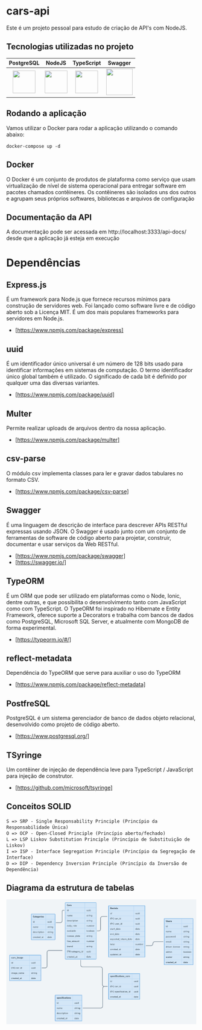 # cars-api

Este é um projeto pessoal para estudo de criação de API's com NodeJS.

## Tecnologias utilizadas no projeto

<table>
    <thead>
        <tr>
            <th>PostgreSQL</th>
            <th>NodeJS</th>
            <th>TypeScript</th>
            <th>Swagger</th>
        </tr>
    </thead>
    <tbody>
        <tr>
        <td style="text-align:center;"><img src="https://cdn.jsdelivr.net/gh/devicons/devicon/icons/postgresql/postgresql-original.svg" width="60" height="60"/></td>
         <td style="text-align:center;"><img src="https://cdn.jsdelivr.net/gh/devicons/devicon/icons/nodejs/nodejs-original.svg" width="60" height="60"/></td>
         <td style="text-align:center;"><img src="https://cdn.jsdelivr.net/gh/devicons/devicon/icons/typescript/typescript-original.svg" width="60" height="60"/></td>
        <td style="text-align:center;"><img src="https://upload.wikimedia.org/wikipedia/commons/a/ab/Swagger-logo.png" width="70" height="70"/></td>
        </tr>
    </tbody>
</table>

## Rodando a aplicação

Vamos utilizar o Docker para rodar a aplicação utilizando o comando abaixo:

    docker-compose up -d

## Docker

O Docker é um conjunto de produtos de plataforma como serviço que usam virtualização de nível de sistema operacional para entregar software em pacotes chamados contêineres. Os contêineres são isolados uns dos outros e agrupam seus próprios softwares, bibliotecas e arquivos de configuração

## Documentação da API

A documentação pode ser acessada em http://localhost:3333/api-docs/ desde que a aplicação já esteja em execução

# Dependências

## Express.js

É um framework para Node.js que fornece recursos mínimos para construção de servidores web. Foi lançado como software livre e de código aberto sob a Licença MIT. É um dos mais populares frameworks para servidores em Node.js.

- [https://www.npmjs.com/package/express]

## uuid

É um identificador único universal é um número de 128 bits usado para identificar informações em sistemas de computação. O termo identificador único global também é utilizado. O significado de cada bit é definido por qualquer uma das diversas variantes.

- [https://www.npmjs.com/package/uuid]

## Multer

Permite realizar uploads de arquivos dentro da nossa aplicação.

- [https://www.npmjs.com/package/multer]

## csv-parse

O módulo csv implementa classes para ler e gravar dados tabulares no formato CSV.

- [https://www.npmjs.com/package/csv-parse]

## Swagger

É uma linguagem de descrição de interface para descrever APIs RESTful expressas usando JSON. O Swagger é usado junto com um conjunto de ferramentas de software de código aberto para projetar, construir, documentar e usar serviços da Web RESTful.

- [https://www.npmjs.com/package/swagger]
- [https://swagger.io/]

## TypeORM

É um ORM que pode ser utilizado em plataformas como o Node, Ionic, dentre outras, e que possibilita o desenvolvimento tanto com JavaScript como com TypeScript. O TypeORM foi inspirado no Hibernate e Entity Framework, oferece suporte a Decorators e trabalha com bancos de dados como PostgreSQL, Microsoft SQL Server, e atualmente com MongoDB de forma experimental.

- [https://typeorm.io/#/]

## reflect-metadata

Dependência do TypeORM que serve para auxiliar o uso do TypeORM

- [https://www.npmjs.com/package/reflect-metadata]

## PostfreSQL

PostgreSQL é um sistema gerenciador de banco de dados objeto relacional, desenvolvido como projeto de código aberto.

- [https://www.postgresql.org/]

## TSyringe

Um contêiner de injeção de dependência leve para TypeScript / JavaScript para injeção de construtor.

- [https://github.com/microsoft/tsyringe]

## Conceitos SOLID

    S => SRP - Single Responsability Principle (Princípio da Responsabilidade Única)
    O => OCP - Open-Closed Principle (Princípio aberto/fechado)
    L => LSP Liskov Substitution Principle (Princípio de Substituição de Liskov)
    I => ISP - Interface Segregation Principle (Princípio da Segregação de Interface)
    D => DIP - Dependency Inversion Principle (Princípio da Inversão de Dependência)

## Diagrama da estrutura de tabelas

<img src="public/diagram.png" alt="Diagrama">
